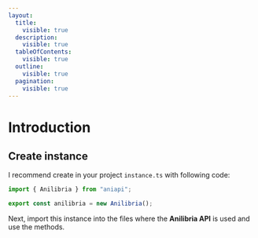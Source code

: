 ```yaml
---
layout:
  title:
    visible: true
  description:
    visible: true
  tableOfContents:
    visible: true
  outline:
    visible: true
  pagination:
    visible: true
---
```


# Introduction

## Create instance

I recommend create in your project `instance.ts` with following code:

```typescript
import { Anilibria } from "aniapi";

export const anilibria = new Anilibria();
```

Next, import this instance into the files where the **Anilibria API** is used and use the methods.
